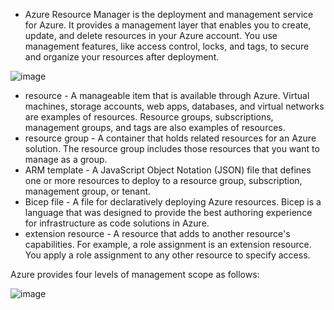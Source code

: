 * Azure Resource Manager is the deployment and management service for Azure. It provides a management layer that enables you to create, update, and delete resources in your Azure account. You use management features, like access control, locks, and tags, to secure and organize your resources after deployment.

![image](https://github.com/MohammadNazeri/my-educations/assets/109389707/4bd48e00-bb40-46a6-ac5a-bf5dc9e026ce)

* resource - A manageable item that is available through Azure. Virtual machines, storage accounts, web apps, databases, and virtual networks are examples of resources. Resource groups, subscriptions, management groups, and tags are also examples of resources.
* resource group - A container that holds related resources for an Azure solution. The resource group includes those resources that you want to manage as a group.
* ARM template - A JavaScript Object Notation (JSON) file that defines one or more resources to deploy to a resource group, subscription, management group, or tenant.
* Bicep file - A file for declaratively deploying Azure resources. Bicep is a language that was designed to provide the best authoring experience for infrastructure as code solutions in Azure.
* extension resource - A resource that adds to another resource's capabilities. For example, a role assignment is an extension resource. You apply a role assignment to any other resource to specify access.

Azure provides four levels of management scope as follows:

![image](https://github.com/MohammadNazeri/my-educations/assets/109389707/6f43c006-9577-49f3-89b3-3bbef4f214f8)
